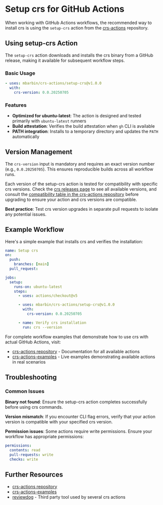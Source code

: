 # Setup crs for GitHub Actions

When working with GitHub Actions workflows, the recommended way to install crs is using the `setup-crs` action from the [crs-actions](https://github.com/mbarbin/crs-actions) repository.

## Using setup-crs Action

The `setup-crs` action downloads and installs the crs binary from a GitHub release, making it available for subsequent workflow steps.

### Basic Usage

```yaml
- uses: mbarbin/crs-actions/setup-crs@v1.0.0
  with:
    crs-version: 0.0.20250705
```

### Features

- **Optimized for ubuntu-latest**: The action is designed and tested primarily with `ubuntu-latest` runners
- **Build attestation**: Verifies the build attestation when `gh` CLI is available
- **PATH integration**: Installs to a temporary directory and updates the `PATH` automatically

## Version Management

The `crs-version` input is mandatory and requires an exact version number (e.g., `0.0.20250705`). This ensures reproducible builds across all workflow runs.

Each version of the setup-crs action is tested for compatibility with specific crs versions. Check the [crs releases page](https://github.com/mbarbin/crs/releases) to see all available versions, and consult the [compatibility table in the crs-actions repository](https://github.com/mbarbin/crs-actions#compatibility) before upgrading to ensure your action and crs versions are compatible.

**Best practice**: Test crs version upgrades in separate pull requests to isolate any potential issues.

## Example Workflow

Here's a simple example that installs crs and verifies the installation:

<!-- $MDX skip -->
```yaml
name: Setup crs
on:
  push:
    branches: [main]
  pull_request:

jobs:
  setup:
    runs-on: ubuntu-latest
    steps:
      - uses: actions/checkout@v5

      - uses: mbarbin/crs-actions/setup-crs@v1.0.0
        with:
          crs-version: 0.0.20250705

      - name: Verify crs installation
        run: crs --version
```

For complete workflow examples that demonstrate how to use crs with actual GitHub Actions, visit:
- [crs-actions repository](https://github.com/mbarbin/crs-actions) - Documentation for all available actions
- [crs-actions-examples](https://github.com/mbarbin/crs-actions-examples) - Live examples demonstrating available actions in real scenarios

## Troubleshooting

### Common Issues

**Binary not found**: Ensure the setup-crs action completes successfully before using crs commands.

**Version mismatch**: If you encounter CLI flag errors, verify that your action version is compatible with your specified crs version.

**Permission issues**: Some actions require write permissions. Ensure your workflow has appropriate permissions:

```yaml
permissions:
  contents: read
  pull-requests: write
  checks: write
```

## Further Resources

- [crs-actions repository](https://github.com/mbarbin/crs-actions)
- [crs-actions-examples](https://github.com/mbarbin/crs-actions-examples)
- [reviewdog](https://github.com/reviewdog/reviewdog) - Third party tool used by several crs actions

